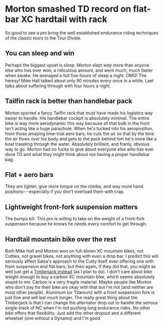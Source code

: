 # Morton smashed TD record on flat-bar XC hardtail with rack

So good to see a pro bring the well established endurance riding techniques of the classic tours to the Tour Divide.

## You can sleep and win

Perhaps the biggest upset is *sleep*. Morton slept *way* more than anyone else who has ever won, a ridiculous amount, and went much, much faster when awake. He averaged a full five-hours of sleep a night. OMG! The heresy! Mike Hall talked about only 90 minutes every once in a while. Lael talks about suffering through with four hours a night.

## Tailfin rack is better than handlebar pack

Morton sported a fancy Tailfin rack that must have made his logistics way easier to handle. His handlebar cockpit is absolutely minimal. The entire bike is way more aerodynamic this way because all that bulk in the front isn't acting like a huge parachute. When he's tucked into his aeroposition, from those amazing time-trial aero bars, he cuts the air so that by the time the air flows over his body and gets to the pack behind him he's more like a boat traveling through the water. Absolutely brilliant, and franly, obvious way to go. Morton had no fucks to give about everyone else who has ever done TD and what they might think about not having a proper handlebar bag.

## Flat + aero bars

They are lighter, give more torque on the climbs, and way more hand positions---especially if you don't overload them with crap.

## Lightweight front-fork suspension matters

The bumps kill. This pro is willing to take on the weight of a front-fork suspension because he knows he needs every comfort to get through.

## Hardtail mountain bike over the rest

Both Mike Hall and Morton won on full-blown XC mountain bikes, not Cutties, not gravel bikes, not anything with even a drop bar. I predict this will seriously affect Salsa's approach to the Cutty itself even offering one with front suspension and flat bars, but then again, if they did that, you might as well just get a [Timberjack instead](https://www.salsacycles.com/bikes/2023-timberjack-xt-z2-29) (as I plan to do). I don't care about bike weight enough to buy a carbon XC mountain bike, which seems absolutely stupid to me. Carbon is a very fragile material. Maybe people like Morton who don't pay for their bike are okay with that but I'm not (and neither are most other people). Aluminum (or Titanium) with a front suspension fork is just fine and will last much longer. The really great thing about the Timberjack is that I can change the alternator drop out to handle the serious single-track of NC when I'm not pushing long endurance rides. *No other bike* offers that flexibility. Just add the other dropout and a different wheelset (one without a Dynamo) and I'm good.
